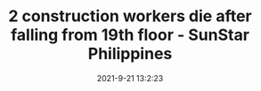 ---
"title": "2 construction workers die after falling from 19th floor - SunStar Philippines"
"date": "2021-9-21 13:2:23"
"feed_name": "GOOGLENEWSCONSTRUCTION"
"feed_website": "https://news.google.com/search?q=construction%2Bincident&hl=en-US&gl=US&ceid=US:en"
"feed_rss": "https://news.google.com/rss/search?q=construction%2Bincident&hl=en-US&gl=US&ceid=US:en"
"link": "https://www.sunstar.com.ph/article/1907983/Cebu/Local-News/2-construction-workers-die-after-falling-from-19th-floor"
"source": "{'href': 'https://www.sunstar.com.ph', 'title': 'SunStar Philippines'}"
"file": "_posts/2021-1-1-f655bee57adc707984c237109ae51935452e4732.md"
"accident": "1"
"drilling": "1"
"dead": "2"
"injured": "0"
"arrested": "0"
"where": "construction site"
"causes": "fall"
"place": "unknown place"
---